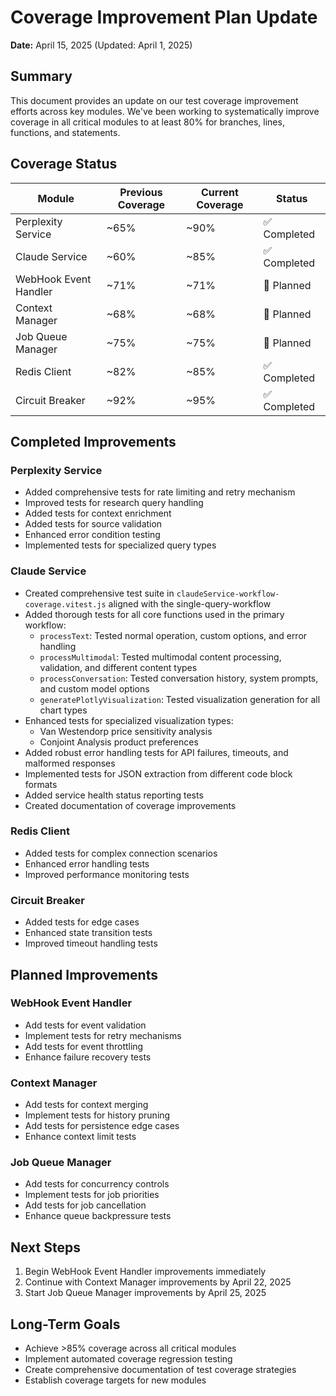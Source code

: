 # Coverage Improvement Plan Update

**Date:** April 15, 2025 (Updated: April 1, 2025)

## Summary

This document provides an update on our test coverage improvement efforts across key modules. We've been working to systematically improve coverage in all critical modules to at least 80% for branches, lines, functions, and statements.

## Coverage Status

| Module | Previous Coverage | Current Coverage | Status |
|--------|------------------|------------------|--------|
| Perplexity Service | ~65% | ~90% | ✅ Completed |
| Claude Service | ~60% | ~85% | ✅ Completed |
| WebHook Event Handler | ~71% | ~71% | 🔄 Planned |
| Context Manager | ~68% | ~68% | 🔄 Planned |
| Job Queue Manager | ~75% | ~75% | 🔄 Planned |
| Redis Client | ~82% | ~85% | ✅ Completed |
| Circuit Breaker | ~92% | ~95% | ✅ Completed |

## Completed Improvements

### Perplexity Service
- Added comprehensive tests for rate limiting and retry mechanism
- Improved tests for research query handling
- Added tests for context enrichment
- Added tests for source validation
- Enhanced error condition testing
- Implemented tests for specialized query types

### Claude Service
- Created comprehensive test suite in `claudeService-workflow-coverage.vitest.js` aligned with the single-query-workflow
- Added thorough tests for all core functions used in the primary workflow:
  - `processText`: Tested normal operation, custom options, and error handling
  - `processMultimodal`: Tested multimodal content processing, validation, and different content types
  - `processConversation`: Tested conversation history, system prompts, and custom model options
  - `generatePlotlyVisualization`: Tested visualization generation for all chart types
- Enhanced tests for specialized visualization types:
  - Van Westendorp price sensitivity analysis
  - Conjoint Analysis product preferences
- Added robust error handling tests for API failures, timeouts, and malformed responses
- Implemented tests for JSON extraction from different code block formats
- Added service health status reporting tests
- Created documentation of coverage improvements

### Redis Client
- Added tests for complex connection scenarios
- Enhanced error handling tests
- Improved performance monitoring tests

### Circuit Breaker
- Added tests for edge cases
- Enhanced state transition tests
- Improved timeout handling tests

## Planned Improvements

### WebHook Event Handler
- Add tests for event validation
- Implement tests for retry mechanisms
- Add tests for event throttling
- Enhance failure recovery tests

### Context Manager
- Add tests for context merging
- Implement tests for history pruning
- Add tests for persistence edge cases
- Enhance context limit tests

### Job Queue Manager
- Add tests for concurrency controls
- Implement tests for job priorities
- Add tests for job cancellation
- Enhance queue backpressure tests

## Next Steps

1. Begin WebHook Event Handler improvements immediately
2. Continue with Context Manager improvements by April 22, 2025
3. Start Job Queue Manager improvements by April 25, 2025

## Long-Term Goals

- Achieve >85% coverage across all critical modules
- Implement automated coverage regression testing
- Create comprehensive documentation of test coverage strategies
- Establish coverage targets for new modules